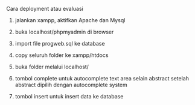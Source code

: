 Cara deployment atau evaluasi

1. jalankan xampp, aktifkan Apache dan Mysql
2. buka localhost/phpmyadmin di browser
3. import file progweb.sql ke database
4. copy seluruh folder ke xampp/htdocs
5. buka folder melalui localhost/

6. tombol complete untuk autocomplete text area selain abstract setelah abstract dipilih dengan autocomplete system
7. tombol insert untuk insert data ke database
